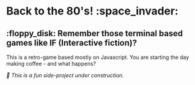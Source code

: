 <h1>Back to the 80's! :space_invader:</h1>

<h2>:floppy_disk: Remember those terminal based games like IF (Interactive fiction)?</h2>

<p>This is a retro-game based mostly on Javascript. You are starting the day making coffee - and what happens?</p>


<i>:wrench: This is a fun side-project under construction.</i>
